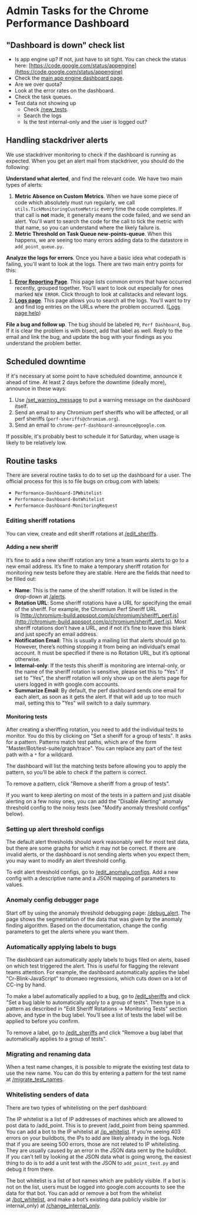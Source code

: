 # Admin Tasks for the Chrome Performance Dashboard

## "Dashboard is down" check list

- Is app engine up? If not, just have to sit tight. You can check the status
here: [https://code.google.com/status/appengine](https://code.google.com/status/appengine)
- Check the [main app engine dashboard page](https://console.developers.google.com/appengine?project=chromeperf&moduleId=default).
- Are we over quota?
- Look at the error rates on the dashboard.
- Check the task queues.
- Test data not showing up
  - Check [/new\_tests](https://chromeperf.appspot.com/new_tests).
  - Search the logs
  - Is the test internal-only and the user is logged out?

## Handling stackdriver alerts

We use stackdriver monitoring to check if the dashboard is running as expected.
When you get an alert mail from stackdriver, you should do the following:

**Understand what alerted**, and find the relevant code. We have two main types
of alerts:

1. **Metric Absence on Custom Metrics**. When we have some piece of code which
   absolutely must run regularly, we call `utils.TickMonitoringCustomMetric`
   every time the code completes. If that call is **not** made, it generally
   means the code failed, and we send an alert. You'll want to search the code
   for the call to tick the metric with that name, so you can understand where
   the likely failure is.
2. **Metric Threshold on Task Queue new-points-queue**. When this happens, we are
   seeing too many errors adding data to the datastore in `add_point_queue.py`.

**Analyze the logs for errors**. Once you have a basic idea what codepath is
failing, you'll want to look at the logs. There are two main entry points for
this:

1. **[Error Reporting Page](http://go/chromeperf-errors)**. This page
   lists common errors that have occurred recently, grouped together. You'll
   want to look out especially for ones marked `NEW ERROR`. Click through to
   look at callstacks and relevant logs.
2. **[Logs page](http://go/chromeperf-logs)**. This page allows you to search
   all the logs. You'll want to try and find log entries on the URLs where the
   problem occurred.
   ([Logs page help](https://cloud.google.com/logging/docs/view/logs_viewer))

**File a bug and follow up**. The bug should be labeled `P0`, `Perf Dashboard`,
`Bug`. If it is clear the problem is with bisect, add that label as well. Reply
to the email and link the bug, and update the bug with your findings as you
understand the problem better.

## Scheduled downtime

If it's necessary at some point to have scheduled downtime, announce
it ahead of time. At least 2 days before the downtime (ideally more),
announce in these ways:

 1. Use [/set\_warning\_message](https://chromeperf.appspot.com/set_warning_message) to
    put a warning message on the dashboard itself.
 2. Send an email to any Chromium perf sheriffs who will be affected,
    or all perf sheriffs (`perf-sheriffs@chromium.org`).
 3. Send an email to `chrome-perf-dashboard-announce@google.com`.

If possible, it's probably best to schedule it for Saturday, when usage
is likely to be relatively low.

## Routine tasks

There are several routine tasks to do to set up the dashboard for a
user. The official process for this is to file bugs on crbug.com
with labels:

- `Performance-Dashboard-IPWhitelist`
- `Performance-Dashboard-BotWhitelist`
- `Performance-Dashboard-MonitoringRequest`

### Editing sheriff rotations

You can view, create and edit sheriff rotations
at [/edit\_sheriffs](https://chromeperf.appspot.com/edit_sheriffs).

#### Adding a new sheriff

It’s fine to add a new sheriff rotation any time a team wants alerts
to go to a new email address. It’s fine to make a temporary sheriff
rotation for monitoring new tests before they are stable. Here are the
fields that need to be filled out:

 - **Name**: This is the name of the sheriff
   rotation. It will be listed in the drop-down
   at [/alerts](https://chromeperf.appspot.com/alerts).
 - **Rotation URL**: Some sheriff rotations have a URL for specifying
   the email of the sheriff. For example, the Chromium Perf Sheriff URL
   is [http://chromium-build.appspot.com/p/chromium/sheriff\_perf.js](http://chromium-build.appspot.com/p/chromium/sheriff_perf.js).
   Most sheriff rotations don’t have a URL, and if not it’s fine to leave
   this blank and just specify an email address.
 - **Notification Email**:
   This is usually a mailing list that alerts should go to. However,
   there’s nothing stopping it from being an individual’s email
   account. It must be specified if there is no Rotation URL, but it’s
   optional otherwise.
 - **Internal-only**: If the tests this sheriff is monitoring are internal-only,
   or the name of the sheriff rotation is sensitive, please
   set this to "Yes". If set to "Yes", the sheriff rotation will only
   show up on the alerts page for users logged in with google.com accounts.
 - **Summarize Email**: By default, the perf dashboard sends one email
   for each alert, as soon as it gets the alert. If that will add up to
   too much mail, setting this to "Yes" will switch to a daily summary.

#### Monitoring tests

After creating a sheriffing rotation, you need to add the individual
tests to monitor. You do this by clicking on "Set a sheriff for a
group of tests". It asks for a pattern. Patterns match test paths,
which are of the form "Master/Bot/test-suite/graph/trace". You can replace
any part of the test path with a `*` for a wildcard.

The dashboard will list the matching tests before allowing you to apply
the pattern, so you’ll be able to check if the pattern is correct.

To remove a pattern, click "Remove a sheriff from a group of tests".

If you want to keep alerting on most of the tests in a pattern and
just disable alerting on a few noisy ones, you can add the "Disable
Alerting" anomaly threshold config to the noisy tests (see "Modify
anomaly threshold configs" below).

### Setting up alert threshold configs

The default alert thresholds should work reasonably well for most test
data, but there are some graphs for which it may not be correct. If
there are invalid alerts, or the dashboard is not sending alerts when
you expect them, you may want to modify an alert threshold config.

To edit alert threshold configs, go
to [/edit\_anomaly\_configs](https://chromeperf.appspot.com/edit_anomaly_configs).
Add a new config with a descriptive name and a JSON mapping of parameters
to values.

### Anomaly config debugger page

Start off by using the anomaly threshold debugging
page: [/debug\_alert](https://chromeperf.appspot.com/debug_alert). The
page shows the segmentation of the data that was given by the anomaly
finding algorithm. Based on the documentation, change the config
parameters to get the alerts where you want them.

### Automatically applying labels to bugs

The dashboard can automatically apply labels to bugs filed on alerts,
based on which test triggered the alert. This is useful for flagging
the relevant teams attention. For example, the dashboard automatically
applies the label "Cr-Blink-JavaScript" to dromaeo regressions,
which cuts down on a lot of CC-ing by hand.

To make a label automatically applied to a bug, go
to [/edit\_sheriffs](https://chromeperf.appspot.com/edit_sheriffs) and
click "Set a bug lable to automatically apply to a group of
tests". Then type in a pattern as described in "Edit Sheriff
Rotations -&gt; Monitoring Tests" section above, and type in the bug
label. You’ll see a list of tests the label will be applied to before
you confirm.

To remove a label, go
to [/edit\_sheriffs](https://chromeperf.appspot.com/edit_sheriffs) and
click "Remove a bug label that automatically applies to a group of
tests".

### Migrating and renaming data

When a test name changes, it is possible to migrate
the existing test data to use the new name. You
can do this by entering a pattern for the test name
at [/migrate\_test\_names](https://chromeperf.appspot.com/migrate_test_names).

### Whitelisting senders of data

There are two types of whitelisting on the perf dashboard:

The IP whitelist is a list of IP addresses of machines which
are allowed to post data to /add\_point. This is to prevent
/add\_point from being spammed. You can add a bot to the IP whitelist
at [/ip\_whitelist](https://chromeperf.appspot.com/ip_whitelist). If
you’re seeing 403 errors on your buildbots, the IPs to add are likely
already in the logs. Note that if you are seeing 500 errors, those are
not related to IP whitelisting. They are usually caused by an error in
the JSON data sent by the buildbot. If you can’t tell by looking at
the JSON data what is going wrong, the easiest thing to do is to add a
unit test with the JSON to `add_point_test.py` and debug it from there.

The bot whitelist is a list of bot names which are publicly visible. If a
bot is not on the list, users must be logged into google.com accounts to
see the data for that bot. You can add or remove a bot from the whitelist
at [/bot\_whitelist](https://chromeperf.appspot.com/bot_whitelist),
and make a bot’s existing data publicly visible (or internal\_only)
at [/change\_internal\_only](https://chromeperf.appspot.com/change_internal_only).
